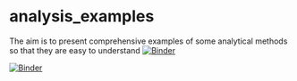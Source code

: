 
# analysis_examples
The aim is to present comprehensive examples of some analytical methods so that they are easy to understand
[![Binder](https://mybinder.org/badge_logo.svg)](https://mybinder.org/v2/gh/abdulrahman1123/analysis_examples/HEAD?urlpath=https%3A%2F%2Fgithub.com%2Fabdulrahman1123%2Fanalysis_examples%2Fblob%2Fmain%2Fmachine_learning.ipynb)

[![Binder](https://mybinder.org/badge_logo.svg)](https://mybinder.org/v2/gh/abdulrahman1123/analysis_examples/HEAD?labpath=https%3A%2F%2Fgithub.com%2Fabdulrahman1123%2Fanalysis_examples%2Fraw%2Fmain%2Fmachine_learning.ipynb)
